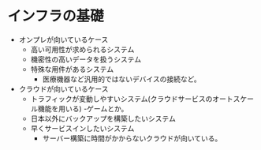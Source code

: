 # インフラの基礎
- オンプレが向いているケース
    - 高い可用性が求められるシステム
    - 機密性の高いデータを扱うシステム
    - 特殊な用件があるシステム
        - 医療機器など汎用的ではないデバイスの接続など。
- クラウドが向いているケース
    - トラフィックが変動しやすいシステム(クラウドサービスのオートスケール機能を用いる)
        -ゲームとか。
    - 日本以外にバックアップを構築したいシステム
    - 早くサービスインしたいシステム
        - サーバー構築に時間がかからないクラウドが向いている。